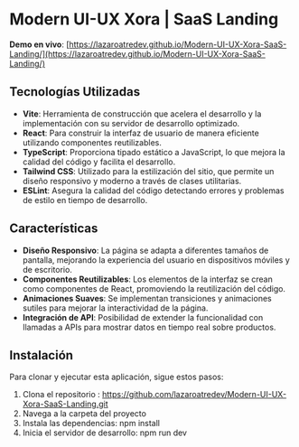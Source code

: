 # Modern UI-UX Xora | SaaS Landing

**Demo en vivo**: [https://lazaroatredev.github.io/Modern-UI-UX-Xora-SaaS-Landing/](https://lazaroatredev.github.io/Modern-UI-UX-Xora-SaaS-Landing/)  

## Tecnologías Utilizadas  

- **Vite**: Herramienta de construcción que acelera el desarrollo y la implementación con su servidor de desarrollo optimizado.  
- **React**: Para construir la interfaz de usuario de manera eficiente utilizando componentes reutilizables.  
- **TypeScript**: Proporciona tipado estático a JavaScript, lo que mejora la calidad del código y facilita el desarrollo.  
- **Tailwind CSS**: Utilizado para la estilización del sitio, que permite un diseño responsivo y moderno a través de clases utilitarias.  
- **ESLint**: Asegura la calidad del código detectando errores y problemas de estilo en tiempo de desarrollo.  

## Características  

- **Diseño Responsivo**: La página se adapta a diferentes tamaños de pantalla, mejorando la experiencia del usuario en dispositivos móviles y de escritorio.  
- **Componentes Reutilizables**: Los elementos de la interfaz se crean como componentes de React, promoviendo la reutilización del código.  
- **Animaciones Suaves**: Se implementan transiciones y animaciones sutiles para mejorar la interactividad de la página.  
- **Integración de API**: Posibilidad de extender la funcionalidad con llamadas a APIs para mostrar datos en tiempo real sobre productos.  

## Instalación  

Para clonar y ejecutar esta aplicación, sigue estos pasos:  

1. Clona el repositorio : https://github.com/lazaroatredev/Modern-UI-UX-Xora-SaaS-Landing.git
2. Navega a la carpeta del proyecto
3. Instala las dependencias: npm install
4. Inicia el servidor de desarrollo: npm run dev